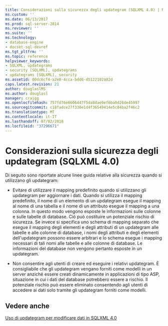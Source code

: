 ```yaml
---
title: Considerazioni sulla sicurezza degli updategram (SQLXML 4.0) | Microsoft Docs
ms.custom: ''
ms.date: 06/13/2017
ms.prod: sql-server-2014
ms.reviewer: ''
ms.suite: ''
ms.technology:
- database-engine
- docset-sql-devref
ms.tgt_pltfrm: ''
ms.topic: reference
helpviewer_keywords:
- SQLXML, updategrams
- security [SQLXML], updategrams
- updategrams [SQLXML], security
ms.assetid: 00dc6cf4-a2e8-4cca-bdd6-d5122102a82d
caps.latest.revision: 21
author: douglaslMS
ms.author: douglasl
manager: craigg
ms.openlocfilehash: 757fd76e6606447f5da8dae9ef6ba0d26de45997
ms.sourcegitcommit: c18fadce27f330e1d4f36549414e5c84ba2f46c2
ms.translationtype: MT
ms.contentlocale: it-IT
ms.lasthandoff: 07/02/2018
ms.locfileid: "37296671"
---
```

# <a name="updategram-security-considerations-sqlxml-40"></a>Considerazioni sulla sicurezza degli updategram (SQLXML 4.0)
  Di seguito sono riportate alcune linee guida relative alla sicurezza quando si utilizzano gli updategram:  
  
-   Evitare di utilizzare il mapping predefinito quando si utilizzano gli updategram per aggiornare i dati. Quando si utilizza il mapping predefinito, il nome di un elemento di un updategram esegue il mapping al nome di una tabella e il nome di un attributo esegue il mapping a una colonna. In questo modo vengono esposte le informazioni sulle colonne e sulle tabelle di database. Ciò può costituire un potenziale rischio di sicurezza. Se invece si specifica uno schema di mapping separato che esegue il mapping degli elementi e degli attributi di un updategram alle tabelle e alle colonne di database, i nomi degli attributi e degli elementi dell'updategram possono essere arbitrari e lo schema esegue i mapping necessari di tali nomi alle tabelle e alle colonne di database. Le informazioni del database non vengono pertanto esposte in un updategram.  
  
-   Non consentire agli utenti di creare ed eseguire i relativi updategram. È consigliabile che gli updategram vengano forniti come modelli in un server anziché essere creati dinamicamente in applicazioni di tipo ASP, situazione in cui i dati del database potrebbero essere a rischio. Il potenziale rischio può essere eliminato consentendo agli utenti di accedere ai dati solo tramite gli updategram forniti come modelli.  
  
## <a name="see-also"></a>Vedere anche  
 [Uso di updategram per modificare dati in SQLXML 4.0](../updategrams/using-updategrams-to-modify-data-in-sqlxml-4-0.md)  
  
  

